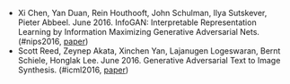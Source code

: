 - Xi Chen, Yan Duan, Rein Houthooft, John Schulman, Ilya Sutskever, Pieter Abbeel. June 2016. InfoGAN: Interpretable Representation Learning by Information Maximizing Generative Adversarial Nets. (#nips2016, [paper](https://arxiv.org/abs/1606.03657))
- Scott Reed, Zeynep Akata, Xinchen Yan, Lajanugen Logeswaran, Bernt Schiele, Honglak Lee. June 2016. Generative Adversarial Text to Image Synthesis. (#icml2016, [paper](https://arxiv.org/abs/1605.05396))
